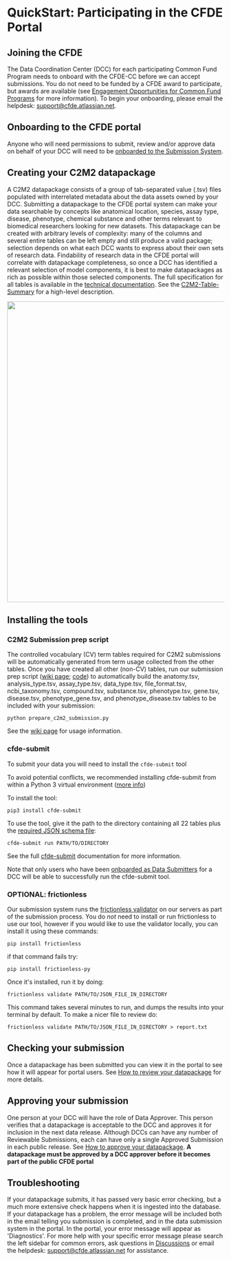 # QuickStart: Participating in the CFDE Portal

## Joining the CFDE

The Data Coordination Center (DCC) for each participating Common Fund Program needs to onboard with the CFDE-CC before we can accept submissions. You do not need to be funded by a CFDE award to participate, but awards are available (see [Engagement Opportunities for Common Fund Programs](https://www.nih-cfde.org/engagement_page/engagement-opportunities-for-common-fund-programs/) for more information). To begin your onboarding, please email the helpdesk: support@cfde.atlassian.net.

## Onboarding to the CFDE portal

Anyone who will need permissions to submit, review and/or approve data on behalf of your DCC will need to be [onboarded to the Submission System](./Onboarding-to-the-CFDE-Portal-Submission-System). 

## Creating your C2M2 datapackage

A C2M2 datapackage consists of a group of tab-separated value (.tsv) files populated with interrelated metadata about the data assets owned by your DCC. Submitting a datapackage to the CFDE portal system can make your data searchable by concepts like anatomical location, species, assay type, disease, phenotype, chemical substance and other terms relevant to biomedical researchers looking for new datasets. This datapackage can be created with arbitrary levels of complexity: many of the columns and several entire tables can be left empty and still produce a valid package; selection depends on what each DCC wants to express about their own sets of research data. Findability of research data in the CFDE portal will correlate with datapackage completeness, so once a DCC has identified a relevant selection of model components, it is best to make datapackages as rich as possible within those selected components. The full specification for all tables is available in the [technical documentation](https://docs.nih-cfde.org/). See the [C2M2-Table-Summary](./C2M2-Table-Summary) for a high-level description.

<img src="https://github.com/nih-cfde/published-documentation/blob/stable/docs/images/datapackageflow.png" width="700">

## Installing the tools

### C2M2 Submission prep script

The controlled vocabulary (CV) term tables required for C2M2 submissions will be automatically generated from term usage collected from the other tables. Once you have created all other (non-CV) tables, run our submission prep script ([wiki page](./submission-prep-script); [code](https://osf.io/bq6k9/)) to automatically build the anatomy.tsv, analysis_type.tsv, assay_type.tsv, data_type.tsv, file_format.tsv, ncbi_taxonomy.tsv, compound.tsv, substance.tsv, phenotype.tsv, gene.tsv, disease.tsv, phenotype_gene.tsv, and phenotype_disease.tsv tables to be included with your submission:

`python prepare_c2m2_submission.py`

See the [wiki page](./submission-prep-script) for usage information.

### cfde-submit

To submit your data you will need to install the `cfde-submit` tool

To avoid potential conflicts, we recommended installing cfde-submit from within a Python 3 virtual environment ([more info](https://docs.nih-cfde.org/en/latest/cfde-submit/docs/install/))

To install the tool:

`pip3 install cfde-submit`

To use the tool, give it the path to the directory containing all 22 tables plus the [required JSON schema file](https://osf.io/c63aw/):

`cfde-submit run PATH/TO/DIRECTORY`

See the full [cfde-submit](https://docs.nih-cfde.org/en/latest/cfde-submit/docs/) documentation for more information.

Note that only users who have been [onboarded as Data Submitters](./Onboarding-to-the-CFDE-Portal-Submission-System) for a DCC will be able to successfully run the cfde-submit tool. 

### OPTIONAL: frictionless

Our submission system runs the [frictionless validator](https://pypi.org/project/frictionless/) on our servers as part of the submission process. You do *not* need to install or run frictionless to use our tool, however if you would like to use the validator locally, you can install it using these commands:

`pip install frictionless`

if that command fails try:

`pip install frictionless-py`

Once it's installed, run it by doing:

`frictionless validate PATH/TO/JSON_FILE_IN_DIRECTORY`

This command takes several minutes to run, and dumps the results into your terminal by default. To make a nicer file to review do:

`frictionless validate PATH/TO/JSON_FILE_IN_DIRECTORY > report.txt`

## Checking your submission

Once a datapackage has been submitted you can view it in the portal to see how it will appear for portal users. See [How to review your datapackage](./How-to-review-a-datapackage) for more details.

## Approving your submission

One person at your DCC will have the role of Data Approver. This person verifies that a datapackage is acceptable to the DCC and approves it for inclusion in the next data release. Although DCCs can have any number of Reviewable Submissions, each can have only a single Approved Submission in each public release. See [How to approve your datapackage](./How-to-approve-your-datapackage). **A datapackage must be approved by a DCC approver before it becomes part of the public CFDE portal**

## Troubleshooting

If your datapackage submits, it has passed very basic error checking, but a much more extensive check happens when it is ingested into the database. If your datapackage has a problem, the error message will be included both in the email telling you submission is completed, and in the data submission system in the portal. In the portal, your error message will appear as 'Diagnostics'. For more help with your specific error message please search the left sidebar for common errors, ask questions in [Discussions](https://github.com/nih-cfde/published-documentation/discussions) or email the helpdesk: support@cfde.atlassian.net for assistance.

